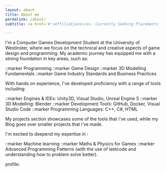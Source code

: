 ```yaml
---
layout: about
title: About me
permalink: /about/
subtitle: <a href='#'>Affiliations</a>. Currently Seeking Placements

---
```


I'm a Computer Games Development Student at the University of Westinster, where we focus on the technical and creative aspects of game design and programming. My academic journey has 
equipped me with a strong foundation in key areas, such as:

::marker 
Programming
::marker
Game Design
::marker
3D Modelling Fundamentals
::marker
Game Industry Standards and Business Practices

With hands on experience, I've developed proficiency with a range of tools including:

::marker 
Engines & IDEs: Unity3D, Visual Studio, Unreal Engine 5
::marker
3D Modelling: Blender
::marker
Development Tools: GitHub, Docker, Visual Studio Code
::marker
Programming Languages: C++, C#, HTML

My projects section showcases some of the tools that i've used, while my Blog goes over smaller projects that i've made.

I'm excited to deepend my expertise in :

::marker 
Machine learning
::marker
Maths & Physics for Games
::marker
Advanced Programming Patterns (with the use of leetcode and understanding how to problem solve better).

profile: